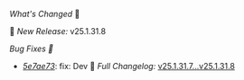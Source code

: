 *What's Changed* 🚀

 🔄 *New Release:* v25.1.31.8

 *Bug Fixes 🐛* 
- *[5e7ae73](https://github.com/manisankar-divi/k8s-repo/commit/5e7ae739ae58a81a645eee5e7e95e4d97c99b768)*: fix: Dev
📜 *Full Changelog:* [v25.1.31.7...v25.1.31.8](https://github.com/manisankar-divi/k8s-repo/compare/v25.1.31.7...v25.1.31.8)

